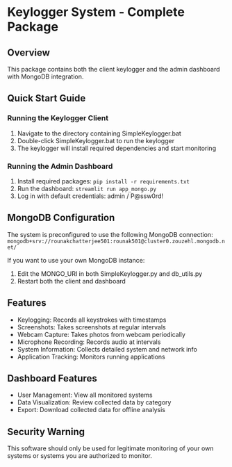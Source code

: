 # Keylogger System - Complete Package

## Overview
This package contains both the client keylogger and the admin dashboard with MongoDB integration.

## Quick Start Guide

### Running the Keylogger Client
1. Navigate to the directory containing SimpleKeylogger.bat
2. Double-click SimpleKeylogger.bat to run the keylogger
3. The keylogger will install required dependencies and start monitoring

### Running the Admin Dashboard
1. Install required packages: `pip install -r requirements.txt`
2. Run the dashboard: `streamlit run app_mongo.py`
3. Log in with default credentials: admin / P@ssw0rd!

## MongoDB Configuration
The system is preconfigured to use the following MongoDB connection:
`mongodb+srv://rounakchatterjee501:rounak501@cluster0.zouzehl.mongodb.net/`

If you want to use your own MongoDB instance:
1. Edit the MONGO_URI in both SimpleKeylogger.py and db_utils.py
2. Restart both the client and dashboard

## Features
- Keylogging: Records all keystrokes with timestamps
- Screenshots: Takes screenshots at regular intervals
- Webcam Capture: Takes photos from webcam periodically
- Microphone Recording: Records audio at intervals
- System Information: Collects detailed system and network info
- Application Tracking: Monitors running applications

## Dashboard Features
- User Management: View all monitored systems
- Data Visualization: Review collected data by category
- Export: Download collected data for offline analysis

## Security Warning
This software should only be used for legitimate monitoring of your own systems or systems you are authorized to monitor.
